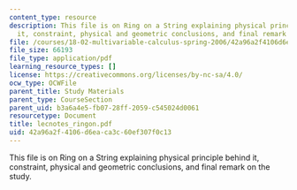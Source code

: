 ```yaml
---
content_type: resource
description: This file is on Ring on a String explaining physical principle behind
  it, constraint, physical and geometric conclusions, and final remark on the study.
file: /courses/18-02-multivariable-calculus-spring-2006/42a96a2f4106d6eaca3c60ef307f0c13_lecnotes_ringon.pdf
file_size: 66193
file_type: application/pdf
learning_resource_types: []
license: https://creativecommons.org/licenses/by-nc-sa/4.0/
ocw_type: OCWFile
parent_title: Study Materials
parent_type: CourseSection
parent_uid: b3a6a4e5-fb07-28ff-2059-c545024d0061
resourcetype: Document
title: lecnotes_ringon.pdf
uid: 42a96a2f-4106-d6ea-ca3c-60ef307f0c13
---
```

This file is on Ring on a String explaining physical principle behind it, constraint, physical and geometric conclusions, and final remark on the study.
